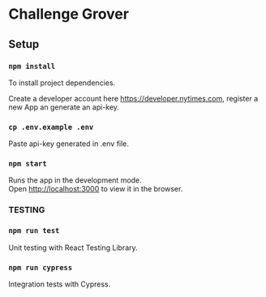 # Challenge Grover

## Setup

### `npm install`

To install project dependencies.

Create a developer account here https://developer.nytimes.com, register a new App an generate an api-key.

### `cp .env.example .env`

Paste api-key generated in .env file.

### `npm start`

Runs the app in the development mode.\
Open [http://localhost:3000](http://localhost:3000) to view it in the browser.


### TESTING

### `npm run test`

Unit testing with React Testing Library.

### `npm run cypress`

Integration tests with Cypress.

